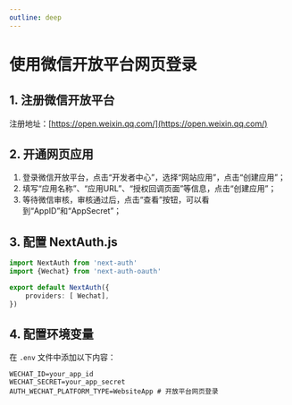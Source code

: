 ```yaml
---
outline: deep
---
```



# 使用微信开放平台网页登录


## 1. 注册微信开放平台

注册地址：[https://open.weixin.qq.com/](https://open.weixin.qq.com/)

## 2. 开通网页应用

1. 登录微信开放平台，点击“开发者中心”，选择“网站应用”，点击“创建应用”；
2. 填写“应用名称”、“应用URL”、“授权回调页面”等信息，点击“创建应用”；
3. 等待微信审核，审核通过后，点击“查看”按钮，可以看到“AppID”和“AppSecret”；

## 3. 配置 NextAuth.js

```typescript
import NextAuth from 'next-auth'
import {Wechat} from 'next-auth-oauth'

export default NextAuth({
    providers: [ Wechat],
})
```
## 4. 配置环境变量

在 `.env` 文件中添加以下内容：

```
WECHAT_ID=your_app_id
WECHAT_SECRET=your_app_secret
AUTH_WECHAT_PLATFORM_TYPE=WebsiteApp # 开放平台网页登录

```


